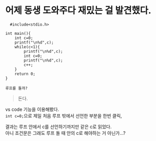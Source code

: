 # 어제 동생 도와주다 재밌는 걸 발견했다.

```
  #include<stdio.h>

int main(){
    int c=0;
    printf("\n%d",c);
    while(c<1){
        printf("\n%d",c);
        int c=0;
        printf("\n%d",c);
        c++;
    }
    return 0;
}
```

`루프를 돌까?`

>돈다.

vs code 기능을 이용해봤다.   
`int c=0;`으로 제일 처음 루프 밖에서 선언한 부분을 한번 클릭,

결과는 루프 안에서 c를 선언하기까지만 같은 c로 읽었다.  
아니 조건문은 그래도 루프 돌 때 안의 c로 해야하는 거 아닌가...?
